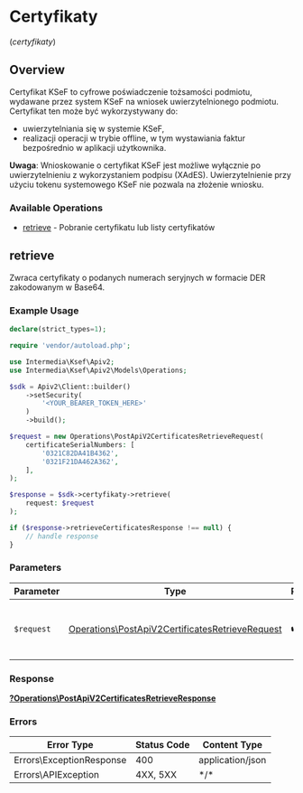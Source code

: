 # Certyfikaty
(*certyfikaty*)

## Overview

Certyfikat KSeF to cyfrowe poświadczenie tożsamości podmiotu, wydawane przez system KSeF na wniosek uwierzytelnionego podmiotu. 
Certyfikat ten może być wykorzystywany do:

- uwierzytelniania się w systemie KSeF,
- realizacji operacji w trybie offline, w tym wystawiania faktur bezpośrednio w aplikacji użytkownika.

**Uwaga**: Wnioskowanie o certyfikat KSeF jest możliwe wyłącznie po uwierzytelnieniu z wykorzystaniem podpisu (XAdES). Uwierzytelnienie przy użyciu tokenu systemowego KSeF nie pozwala na złożenie wniosku.

### Available Operations

* [retrieve](#retrieve) - Pobranie certyfikatu lub listy certyfikatów

## retrieve

Zwraca certyfikaty o podanych numerach seryjnych w formacie DER zakodowanym w Base64.

### Example Usage

<!-- UsageSnippet language="php" operationID="post_/api/v2/certificates/retrieve" method="post" path="/api/v2/certificates/retrieve" -->
```php
declare(strict_types=1);

require 'vendor/autoload.php';

use Intermedia\Ksef\Apiv2;
use Intermedia\Ksef\Apiv2\Models\Operations;

$sdk = Apiv2\Client::builder()
    ->setSecurity(
        '<YOUR_BEARER_TOKEN_HERE>'
    )
    ->build();

$request = new Operations\PostApiV2CertificatesRetrieveRequest(
    certificateSerialNumbers: [
        '0321C82DA41B4362',
        '0321F21DA462A362',
    ],
);

$response = $sdk->certyfikaty->retrieve(
    request: $request
);

if ($response->retrieveCertificatesResponse !== null) {
    // handle response
}
```

### Parameters

| Parameter                                                                                                          | Type                                                                                                               | Required                                                                                                           | Description                                                                                                        |
| ------------------------------------------------------------------------------------------------------------------ | ------------------------------------------------------------------------------------------------------------------ | ------------------------------------------------------------------------------------------------------------------ | ------------------------------------------------------------------------------------------------------------------ |
| `$request`                                                                                                         | [Operations\PostApiV2CertificatesRetrieveRequest](../../Models/Operations/PostApiV2CertificatesRetrieveRequest.md) | :heavy_check_mark:                                                                                                 | The request object to use for the request.                                                                         |

### Response

**[?Operations\PostApiV2CertificatesRetrieveResponse](../../Models/Operations/PostApiV2CertificatesRetrieveResponse.md)**

### Errors

| Error Type               | Status Code              | Content Type             |
| ------------------------ | ------------------------ | ------------------------ |
| Errors\ExceptionResponse | 400                      | application/json         |
| Errors\APIException      | 4XX, 5XX                 | \*/\*                    |